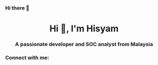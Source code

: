 ### Hi there 👋

<h1 align="center">Hi 👋, I'm Hisyam</h1>
<h3 align="center">A passionate developer and SOC analyst from Malaysia</h3>

<h3 align="left">Connect with me:</h3>
<p align="left">
</p>


